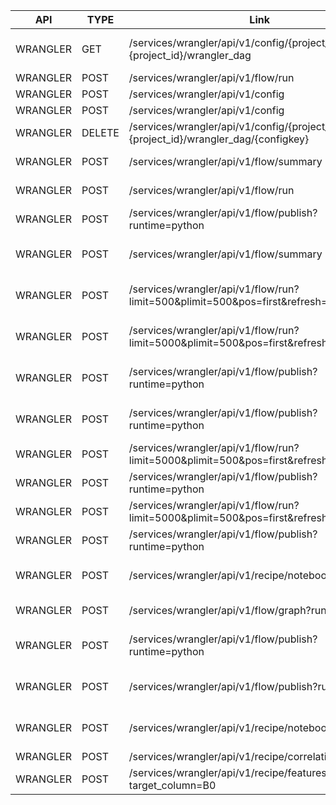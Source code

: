 ﻿| API      | TYPE   | Link                                                                                  | Description                                           |
|----------|--------|---------------------------------------------------------------------------------------|-------------------------------------------------------|
| WRANGLER | GET    | /services/wrangler/api/v1/config/{project_name}-{project_id}/wrangler_dag             | Get all Wrangler flow Config by project               |
| WRANGLER | POST   | /services/wrangler/api/v1/flow/run                                                    | Run Wrangler Flow                                     |
| WRANGLER | POST   | /services/wrangler/api/v1/config                                                      | Save Wrangler Flow                                    |
| WRANGLER | POST   | /services/wrangler/api/v1/config                                                      | Save Wrangler Flow                                    |
| WRANGLER | DELETE | /services/wrangler/api/v1/config/{project_name}-{project_id}/wrangler_dag/{configkey} | Delete Wrangler Flow                                  |
| WRANGLER | POST   | /services/wrangler/api/v1/flow/summary                                                | Summary Wrangler Flow with Run                        |
| WRANGLER | POST   | /services/wrangler/api/v1/flow/run                                                    | Run Wrangler Flow(TD)                                 |
| WRANGLER | POST   | /services/wrangler/api/v1/flow/publish?runtime=python                                 | Wrangler Flow with Publish (TD)                       |
| WRANGLER | POST   | /services/wrangler/api/v1/flow/summary                                                | Summary Wrangler Flow with Run with refresh and limit |
| WRANGLER | POST   | /services/wrangler/api/v1/flow/run?limit=500&plimit=500&pos=first&refresh=0           | Wrangler Flow with Run (GBIIO McQueen)                |
| WRANGLER | POST   | /services/wrangler/api/v1/flow/run?limit=5000&plimit=500&pos=first&refresh=0          | Wrangler Flow with Run (GBIIO McQueen → TD)           |
| WRANGLER | POST   | /services/wrangler/api/v1/flow/publish?runtime=python                                 | Wrangler Flow with Publish (GBIIO McQueen → TD)       |
| WRANGLER | POST   | /services/wrangler/api/v1/flow/publish?runtime=python                                 | Wrangler Flow with Publish (TD -> GBIIO McQueen)      |
| WRANGLER | POST   | /services/wrangler/api/v1/flow/run?limit=5000&plimit=500&pos=first&refresh=0          | Wrangler flow Run with Random data                    |
| WRANGLER | POST   | /services/wrangler/api/v1/flow/publish?runtime=python                                 | Publish (Random Data)                                 |
| WRANGLER | POST   | /services/wrangler/api/v1/flow/run?limit=5000&plimit=500&pos=first&refresh=0          | Wrangler Flow Run with lambda fx                      |
| WRANGLER | POST   | /services/wrangler/api/v1/flow/publish?runtime=python                                 | Wrangler Flow with Publish lambda fx                  |
| WRANGLER | POST   | /services/wrangler/api/v1/recipe/notebook                                             | API to open wrangler flow notebook                    |
| WRANGLER | POST   | /services/wrangler/api/v1/flow/graph?runtimes                                         | Import wrangler recipe to flows                       |
| WRANGLER | POST   | /services/wrangler/api/v1/flow/publish?runtime=python                                 | publish wrangler recipe in python mode                |
| WRANGLER | POST   | /services/wrangler/api/v1/flow/publish?runtime=spark                                  | publish wrangler recipe in spark mode                 |
| WRANGLER | POST   | /services/wrangler/api/v1/recipe/notebook                                             | API to open wrangler flow python notebook             |
| WRANGLER | POST   | /services/wrangler/api/v1/recipe/correlation                                          | Correlation                                           |
| WRANGLER | POST   | /services/wrangler/api/v1/recipe/features_importance?target_column=B0                 | features_importance                                   |
